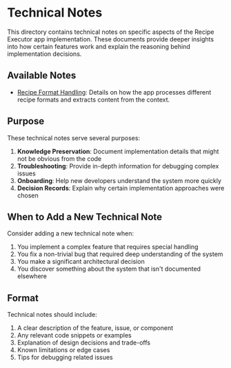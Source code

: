 # Technical Notes

This directory contains technical notes on specific aspects of the Recipe Executor app implementation. These documents provide deeper insights into how certain features work and explain the reasoning behind implementation decisions.

## Available Notes

- [Recipe Format Handling](recipe_format_handling.md): Details on how the app processes different recipe formats and extracts content from the context.

## Purpose

These technical notes serve several purposes:

1. **Knowledge Preservation**: Document implementation details that might not be obvious from the code
2. **Troubleshooting**: Provide in-depth information for debugging complex issues
3. **Onboarding**: Help new developers understand the system more quickly
4. **Decision Records**: Explain why certain implementation approaches were chosen

## When to Add a New Technical Note

Consider adding a new technical note when:

1. You implement a complex feature that requires special handling
2. You fix a non-trivial bug that required deep understanding of the system
3. You make a significant architectural decision
4. You discover something about the system that isn't documented elsewhere

## Format

Technical notes should include:

1. A clear description of the feature, issue, or component
2. Any relevant code snippets or examples
3. Explanation of design decisions and trade-offs
4. Known limitations or edge cases
5. Tips for debugging related issues